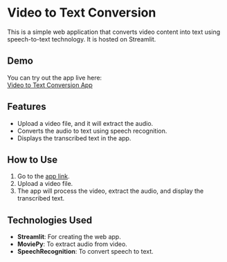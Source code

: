 # Video to Text Conversion

This is a simple web application that converts video content into text using speech-to-text technology. It is hosted on Streamlit.

## Demo

You can try out the app live here:  
[Video to Text Conversion App](https://video-to-text-convert.streamlit.app/)

## Features

- Upload a video file, and it will extract the audio.
- Converts the audio to text using speech recognition.
- Displays the transcribed text in the app.

## How to Use

1. Go to the [app link](https://video-to-text-convert.streamlit.app/).
2. Upload a video file.
3. The app will process the video, extract the audio, and display the transcribed text.

## Technologies Used

- **Streamlit**: For creating the web app.
- **MoviePy**: To extract audio from video.
- **SpeechRecognition**: To convert speech to text.

